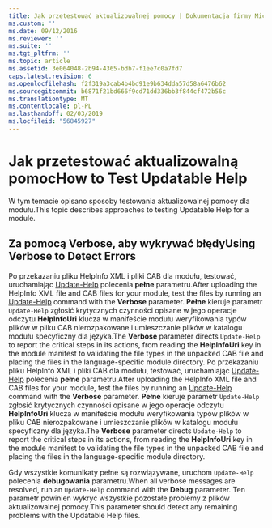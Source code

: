 ```yaml
---
title: Jak przetestować aktualizowalnej pomocy | Dokumentacja firmy Microsoft
ms.custom: ''
ms.date: 09/12/2016
ms.reviewer: ''
ms.suite: ''
ms.tgt_pltfrm: ''
ms.topic: article
ms.assetid: 3e064048-2b94-4365-bdb7-f1ee7c0a7fd7
caps.latest.revision: 6
ms.openlocfilehash: f2f319a3cab4b4bd91e9b634dda57d58a6476b62
ms.sourcegitcommit: b6871f21bd666f9cd71dd336bb3f844cf472b56c
ms.translationtype: MT
ms.contentlocale: pl-PL
ms.lasthandoff: 02/03/2019
ms.locfileid: "56845927"
---
```

# <a name="how-to-test-updatable-help"></a><span data-ttu-id="3eb1b-102">Jak przetestować aktualizowalną pomoc</span><span class="sxs-lookup"><span data-stu-id="3eb1b-102">How to Test Updatable Help</span></span>

<span data-ttu-id="3eb1b-103">W tym temacie opisano sposoby testowania aktualizowalnej pomocy dla modułu.</span><span class="sxs-lookup"><span data-stu-id="3eb1b-103">This topic describes approaches to testing Updatable Help for a module.</span></span>

## <a name="using-verbose-to-detect-errors"></a><span data-ttu-id="3eb1b-104">Za pomocą Verbose, aby wykrywać błędy</span><span class="sxs-lookup"><span data-stu-id="3eb1b-104">Using Verbose to Detect Errors</span></span>

<span data-ttu-id="3eb1b-105">Po przekazaniu pliku HelpInfo XML i pliki CAB dla modułu, testować, uruchamiając [Update-Help](/powershell/module/Microsoft.PowerShell.Core/Update-Help) polecenia **pełne** parametru.</span><span class="sxs-lookup"><span data-stu-id="3eb1b-105">After uploading the HelpInfo XML file and CAB files for your module, test the files by running an [Update-Help](/powershell/module/Microsoft.PowerShell.Core/Update-Help) command with the **Verbose** parameter.</span></span> <span data-ttu-id="3eb1b-106">**Pełne** kieruje parametr `Update-Help` zgłosić krytycznych czynności opisane w jego operacje odczytu **HelpInfoUri** klucza w manifeście modułu weryfikowania typów plików w pliku CAB nierozpakowane i umieszczanie plików w katalogu modułu specyficzny dla języka.</span><span class="sxs-lookup"><span data-stu-id="3eb1b-106">The **Verbose** parameter directs `Update-Help` to report the critical steps in its actions, from reading the **HelpInfoUri** key in the module manifest to validating the file types in the unpacked CAB file and placing the files in the language-specific module directory.</span></span>
<span data-ttu-id="3eb1b-107">Po przekazaniu pliku HelpInfo XML i pliki CAB dla modułu, testować, uruchamiając [Update-Help](/powershell/module/Microsoft.PowerShell.Core/Update-Help) polecenia **pełne** parametru.</span><span class="sxs-lookup"><span data-stu-id="3eb1b-107">After uploading the HelpInfo XML file and CAB files for your module, test the files by running an [Update-Help](/powershell/module/Microsoft.PowerShell.Core/Update-Help) command with the **Verbose** parameter.</span></span> <span data-ttu-id="3eb1b-108">**Pełne** kieruje parametr `Update-Help` zgłosić krytycznych czynności opisane w jego operacje odczytu **HelpInfoUri** klucza w manifeście modułu weryfikowania typów plików w pliku CAB nierozpakowane i umieszczanie plików w katalogu modułu specyficzny dla języka.</span><span class="sxs-lookup"><span data-stu-id="3eb1b-108">The **Verbose** parameter directs `Update-Help` to report the critical steps in its actions, from reading the **HelpInfoUri** key in the module manifest to validating the file types in the unpacked CAB file and placing the files in the language-specific module directory.</span></span>

<span data-ttu-id="3eb1b-109">Gdy wszystkie komunikaty pełne są rozwiązywane, uruchom `Update-Help` polecenia **debugowania** parametru.</span><span class="sxs-lookup"><span data-stu-id="3eb1b-109">When all verbose messages are resolved, run an `Update-Help` command with the **Debug** parameter.</span></span> <span data-ttu-id="3eb1b-110">Ten parametr powinien wykryć wszystkie pozostałe problemy z plików aktualizowalnej pomocy.</span><span class="sxs-lookup"><span data-stu-id="3eb1b-110">This parameter should detect any remaining problems with the Updatable Help files.</span></span>
